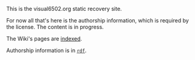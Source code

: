 This is the visual6502.org static recovery site.

For now all that's here is the authorship information,
which is required by the license. The content is in progress.

The Wiki's pages are [indexed](./index.php-title-Special-AllPages.md).

Authorship information is in [`rdf`](./rdf).
